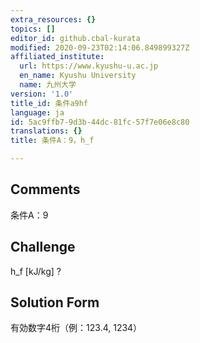 ```yaml
---
extra_resources: {}
topics: []
editor_id: github.cbal-kurata
modified: 2020-09-23T02:14:06.849899327Z
affiliated_institute:
  url: https://www.kyushu-u.ac.jp
  en_name: Kyushu University
  name: 九州大学
version: '1.0'
title_id: 条件a9hf
language: ja
id: 5ac9ffb7-9d3b-44dc-81fc-57f7e06e8c80
translations: {}
title: 条件A：9，h_f

---
```


## Comments
条件A：9

## Challenge
h_f [kJ/kg] ?

## Solution Form
有効数字4桁（例：123.4,  1234）




